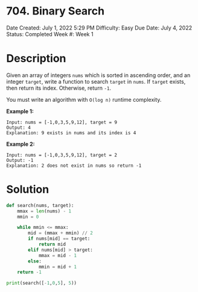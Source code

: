# 704. Binary Search

Date Created: July 1, 2022 5:29 PM
Difficulty: Easy
Due Date: July 4, 2022
Status: Completed
Week #: Week 1

# Description

Given an array of integers `nums` which is sorted in ascending order, and an integer `target`, write a function to search `target` in `nums`. If `target` exists, then return its index. Otherwise, return `-1`.

You must write an algorithm with `O(log n)` runtime complexity.

**Example 1:**

```
Input: nums = [-1,0,3,5,9,12], target = 9
Output: 4
Explanation: 9 exists in nums and its index is 4

```

**Example 2:**

```
Input: nums = [-1,0,3,5,9,12], target = 2
Output: -1
Explanation: 2 does not exist in nums so return -1
```

# Solution

```python
def search(nums, target):
    mmax = len(nums) - 1
    mmin = 0

    while mmin <= mmax:
        mid = (mmax + mmin) // 2
        if nums[mid] == target:
            return mid
        elif nums[mid] > target:
            mmax = mid - 1
        else:
            mmin = mid + 1
    return -1

print(search([-1,0,5], 5))
```